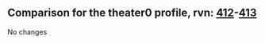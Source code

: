 ## Comparison for the theater0 profile, rvn: [412](https://github.com/PRO100KatYT/FortniteProfileRevisions/tree/main/profiles/theater0/412%20theater0.json)-[413](https://github.com/PRO100KatYT/FortniteProfileRevisions/tree/main/profiles/theater0/413%20theater0.json)

No changes
